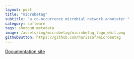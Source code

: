 ```yaml
---
layout: post
title: "microbetag"
subtitle: "a co-occurrence microbial network annotater "
category: software
tags: shotgun metadata
image: /assets/img/microbetag/microbetag_logo_whit.png
githubButton: https://github.com/hariszaf/microbetag
---
```



[Documentation site](https://hariszaf.github.io/microbetag/)


